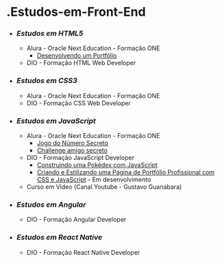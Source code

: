 # .Estudos-em-Front-End

- ### *Estudos em HTML5*
    - Alura - Oracle Next Education - Formação ONE
        - [Desenvolvendo um Portfólio](https://github.com/igormanoels/.Estudos-em-Front-End/tree/main/01%20-%20HTML/Alura%20-%20Oracle%20Next%20Education/Aula%2002%20-%20Usando%20um%20modelo%20do%20Figma)
    - DIO - Formação HTML Web Developer

- ### *Estudos em CSS3*
    - Alura - Oracle Next Education - Formação ONE
    - DIO - Formação CSS Web Developer

- ### *Estudos em JavaScript*
    - Alura - Oracle Next Education - Formação ONE
        - [Jogo do Número Secreto](https://github.com/igormanoels/.Estudos-em-Front-End/tree/main/03%20-%20JavaScript/Alura%20-%20Oracle%20Next%20Education/Aula%2005%20-%20Manipulando%20o%20HTML%20com%20JS)
        - [Challenge amigo secreto](https://github.com/igormanoels/.Estudos-em-Front-End/tree/main/03%20-%20JavaScript/Alura%20-%20Oracle%20Next%20Education/Desafio%2003%20-%20Challenge%20amigo%20secreto)
    - DIO - Formação JavaScript Developer
        - [Construindo uma Pokédex com JavaScript](https://github.com/igormanoels/.Estudos-em-Front-End/tree/main/03%20-%20JavaScript/DIO%20-%20Forma%C3%A7%C3%A3o%20JavaScript%20Developer/Aula%2005)
        - [Criando e Estilizando uma Página de Portfólio Profissional com CSS e JavaScript]() - Em desenvolvimento
    - Curso em Vídeo (Canal Youtube - Gustavo Guanabara)

- ### *Estudos em Angular* 
    - DIO - Formação Angular Developer

- ### *Estudos em React Native*
    - DIO - Formação React Native Developer
